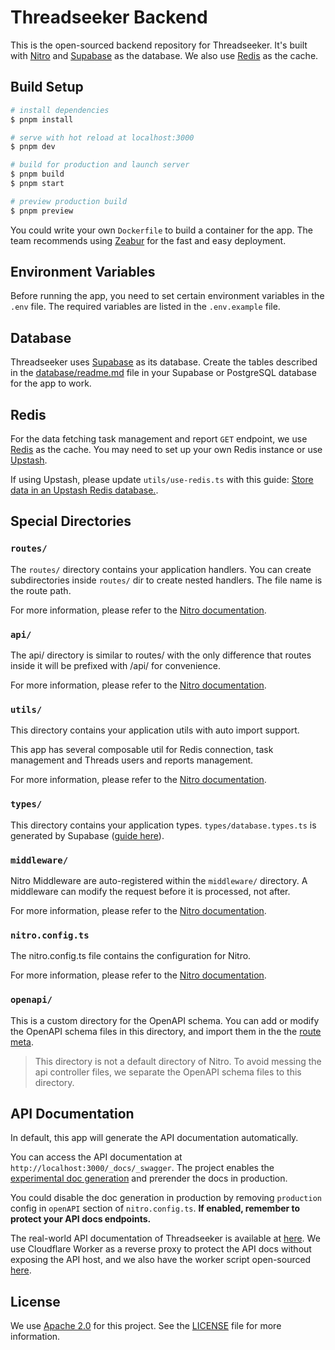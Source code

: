 # Threadseeker Backend

This is the open-sourced backend repository for Threadseeker. It's built with [Nitro](https://nitro.unjs.io/) and [Supabase](https://supabase.com/) as the database. We also use [Redis](https://redis.io/) as the cache.

## Build Setup

```bash
# install dependencies
$ pnpm install

# serve with hot reload at localhost:3000
$ pnpm dev

# build for production and launch server
$ pnpm build
$ pnpm start

# preview production build
$ pnpm preview
```

You could write your own `Dockerfile` to build a container for the app. The team recommends using [Zeabur](https://zeabur.com) for the fast and easy deployment.

## Environment Variables

Before running the app, you need to set certain environment variables in the `.env` file. The required variables are listed in the `.env.example` file.

## Database

Threadseeker uses [Supabase](https://supabase.com/) as its database. Create the tables described in the [database/readme.md](database/readme.md) file in your Supabase or PostgreSQL database for the app to work.

## Redis

For the data fetching task management and report `GET` endpoint, we use [Redis](https://redis.io/) as the cache. You may need to set up your own Redis instance or use [Upstash](https://upstash.com/).

If using Upstash, please update `utils/use-redis.ts` with this guide: [Store data in an Upstash Redis database.](https://unstorage.unjs.io/drivers/upstash#usage).

## Special Directories

### `routes/`

The `routes/` directory contains your application handlers. You can create subdirectories inside `routes/` dir to create nested handlers. The file name is the route path.

For more information, please refer to the [Nitro documentation](https://nitro.build/guide/routings).

### `api/`

The api/ directory is similar to routes/ with the only difference that routes inside it will be prefixed with /api/ for convenience.

For more information, please refer to the [Nitro documentation](https://nitro.build/guide/routings).

### `utils/`

This directory contains your application utils with auto import support. 

This app has several composable util for Redis connection, task management and Threads users and reports management.

For more information, please refer to the [Nitro documentation](https://nitro.build/guide/utils).

### `types/`

This directory contains your application types. `types/database.types.ts` is generated by Supabase ([guide here](https://supabase.com/docs/guides/api/rest/generating-types)).

### `middleware/`

Nitro Middleware are auto-registered within the `middleware/` directory. A middleware can modify the request before it is processed, not after.

For more information, please refer to the [Nitro documentation](https://nitro.build/guide/routing#middleware).

### `nitro.config.ts`

The nitro.config.ts file contains the configuration for Nitro.

For more information, please refer to the [Nitro documentation](https://nitro.build/guide/configuration).

### `openapi/`

This is a custom directory for the OpenAPI schema. You can add or modify the OpenAPI schema files in this directory, and import them in the the [route meta](https://nitro.build/guide/routing#route-meta).

> This directory is not a default directory of Nitro. To avoid messing the api controller files, we separate the OpenAPI schema files to this directory.

## API Documentation

In default, this app will generate the API documentation automatically. 

You can access the API documentation at `http://localhost:3000/_docs/_swagger`. The project enables the [experimental doc generation](https://nitro.build/config#openapi) and prerender the docs in production.

You could disable the doc generation in production by removing `production` config in `openAPI` section of `nitro.config.ts`. **If enabled, remember to protect your API docs endpoints.**

The real-world API documentation of Threadseeker is available at [here](https://doc.threadseeker.app). We use Cloudflare Worker as a reverse proxy to protect the API docs without exposing the API host, and we also have the worker script open-sourced [here](https://github.com/Threadseeker/docs-proxy-worker).

## License

We use [Apache 2.0](https://www.apache.org/licenses/LICENSE-2.0) for this project. See the [LICENSE](LICENSE) file for more information.
